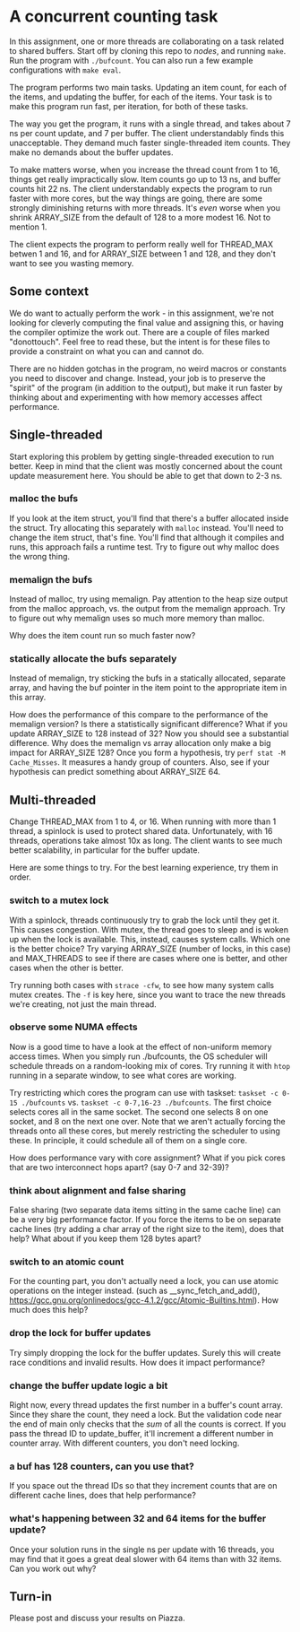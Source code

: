 # A concurrent counting task

In this assignment, one or more threads are collaborating on a task related to shared buffers. Start off by cloning this repo to *nodes*, and running ``make``. Run the program with ``./bufcount``. You can also run a few example configurations with ``make eval``.

The program performs two main tasks. Updating an item count, for each of the items, and updating the buffer, for each of the items. Your task is to make this program run fast, per iteration, for both of these tasks. 

The way you get the program, it runs with a single thread, and takes about 7 ns per count update, and 7 per buffer. The client understandably finds this unacceptable. They demand much faster single-threaded item counts. They make no demands about the buffer updates.

To make matters worse, when you increase the thread count from 1 to 16, things get really impractically slow. Item counts go up to 13 ns, and buffer counts hit 22 ns. The client understandably expects the program to run faster with more cores, but the way things are going, there are some strongly diminishing returns with more threads. It's *even* worse when you shrink ARRAY_SIZE from the default of 128 to a more modest 16. Not to mention 1.

The client expects the program to perform really well for THREAD_MAX betwen 1 and 16, and for ARRAY_SIZE between 1 and 128, and they don't want to see you wasting memory.

## Some context

We do want to actually perform the work - in this assignment, we're not looking for cleverly computing the final value and assigning this, or having the compiler optimize the work out. There are a couple of files marked "donottouch". Feel free to read these, but the intent is for these files to provide a constraint on what you can and cannot do. 

There are no hidden gotchas in the program, no weird macros or constants you need to discover and change. Instead, your job is to preserve the "spirit" of the program (in addition to the output), but make it run faster by thinking about and experimenting with how memory accesses affect performance. 

## Single-threaded

Start exploring this problem by getting single-threaded execution to run better. Keep in mind that the client was mostly concerned about the count update measurement here. You should be able to get that down to 2-3 ns. 

### malloc the bufs
If you look at the item struct, you'll find that there's a buffer allocated inside the struct. Try allocating this separately with ``malloc`` instead. You'll need to change the item struct, that's fine. You'll find that although it compiles and runs, this approach fails a runtime test. Try to figure out why malloc does the wrong thing.

### memalign the bufs
Instead of malloc, try using memalign. Pay attention to the heap size output from the malloc approach, vs. the output from the memalign approach. Try to figure out why memalign uses so much more memory than malloc. 

Why does the item count run so much faster now?

### statically allocate the bufs separately
Instead of memalign, try sticking the bufs in a statically allocated, separate array, and having the buf pointer in the item point to the appropriate item in this array. 

How does the performance of this compare to the performance of the memalign version? Is there a statistically significant difference?
What if you update ARRAY_SIZE to 128 instead of 32? Now you should see a substantial difference. Why does the memalign vs array allocation only make a big impact for ARRAY_SIZE 128? Once you form a hypothesis, try `perf stat -M Cache_Misses`. It measures a handy group of counters.
Also, see if your hypothesis can predict something about ARRAY_SIZE 64.

## Multi-threaded

Change THREAD_MAX from 1 to 4, or 16. When running with more than 1 thread, a spinlock is used to protect shared data. Unfortunately, with 16 threads, operations take almost 10x as long.
The client wants to see much better scalability, in particular for the buffer update.

Here are some things to try. For the best learning experience, try them in order.

### switch to a mutex lock

With a spinlock, threads continuously try to grab the lock until they get it. This causes congestion. With mutex, the thread goes to sleep and is woken up when the lock is available. This, instead, causes system calls. Which one is the better choice? Try varying ARRAY_SIZE (number of locks, in this case) and MAX_THREADS to see if there are cases where one is better, and other cases when the other is better.

Try running both cases with `strace -cfw`, to see how many system calls mutex creates. The `-f` is key here, since you want to trace the new threads we're creating, not just the main thread.  

### observe some NUMA effects

Now is a good time to have a look at the effect of non-uniform memory access times. When you simply run ./bufcounts, the OS scheduler will schedule threads on a random-looking mix of cores. Try running it with `htop` running in a separate window, to see what cores are working. 

Try restricting which cores the program can use with taskset: `taskset -c 0-15 ./bufcounts` vs. `taskset -c 0-7,16-23 ./bufcounts`. The first choice selects cores all in the same socket. The second one selects 8 on one socket, and 8 on the next one over. Note that we aren't actually forcing the threads onto all these cores, but merely restricting the scheduler to using these. In principle, it could schedule all of them on a single core. 

How does performance vary with core assignment? What if you pick cores that are two interconnect hops apart? (say 0-7 and 32-39)?

### think about alignment and false sharing

False sharing (two separate data items sitting in the same cache line) can be a very big performance factor. 
If you force the items to be on separate cache lines (try adding a char array of the right size to the item), does that help? 
What about if you keep them 128 bytes apart?

### switch to an atomic count

For the counting part, you don't actually need a lock, you can use atomic operations on the integer instead. (such as 
__sync_fetch_and_add(), https://gcc.gnu.org/onlinedocs/gcc-4.1.2/gcc/Atomic-Builtins.html). How much does this help?

### drop the lock for buffer updates

Try simply dropping the lock for the buffer updates. Surely this will create race conditions and invalid results. How does it impact performance?

### change the buffer update logic a bit

Right now, every thread updates the first number in a buffer's count array. Since they share the count, they need a lock. But the validation code near the end of main only checks that the *sum* of all the counts is correct. If you pass the thread ID to update_buffer, it'll increment a different number in counter array. With different counters, you don't need locking.

### a buf has 128 counters, can you use that?

If you space out the thread IDs so that they increment counts that are on different cache lines, does that help performance?

### what's happening between 32 and 64 items for the buffer update?

Once your solution runs in the single ns per update with 16 threads, you may find that it goes a great deal slower with 64 items than with 32 items. Can you work out why?

## Turn-in

Please post and discuss your results on Piazza. 
